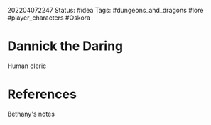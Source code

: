 202204072247
Status: #idea
Tags: #dungeons_and_dragons #lore #player_characters #Oskora  

# Dannick the Daring
Human cleric


# References
Bethany's notes